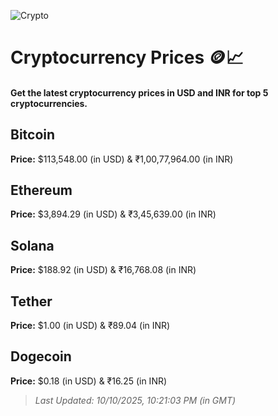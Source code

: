 
![Crypto](https://www.techguide.com.au/wp-content/uploads/2020/11/crypto3.jpeg)

# Cryptocurrency Prices 🪙📈

#### Get the latest cryptocurrency prices in USD and INR for top 5 cryptocurrencies.

## Bitcoin

**Price:** $113,548.00 (in USD) & ₹1,00,77,964.00 (in INR)

## Ethereum

**Price:** $3,894.29 (in USD) & ₹3,45,639.00 (in INR)

## Solana

**Price:** $188.92 (in USD) & ₹16,768.08 (in INR)

## Tether

**Price:** $1.00 (in USD) & ₹89.04 (in INR)

## Dogecoin

**Price:** $0.18 (in USD) & ₹16.25 (in INR)

> _Last Updated: 10/10/2025, 10:21:03 PM (in GMT)_
